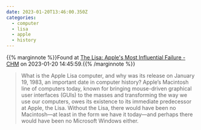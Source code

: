 ```yaml
---
date: 2023-01-20T13:46:00.350Z
categories:
  - computer
  - lisa
  - apple
  - history
---
```

{{% marginnote %}}Found at [The Lisa: Apple's Most Influential Failure - CHM](https://computerhistory.org/blog/the-lisa-apples-most-influential-failure/) on 2023-01-20 14:45:59.{{% /marginnote %}}

> What is the Apple Lisa computer, and why was its release on January 19, 1983, an important date in computer history? Apple’s Macintosh line of computers today, known for bringing mouse-driven graphical user interfaces (GUIs) to the masses and transforming the way we use our computers, owes its existence to its immediate predecessor at Apple, the Lisa. Without the Lisa, there would have been no Macintosh—at least in the form we have it today—and perhaps there would have been no Microsoft Windows either.

